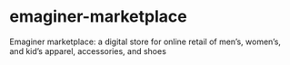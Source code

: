 # emaginer-marketplace
Emaginer marketplace: a digital store for online retail of men’s, women’s, and kid’s apparel, accessories, and shoes
